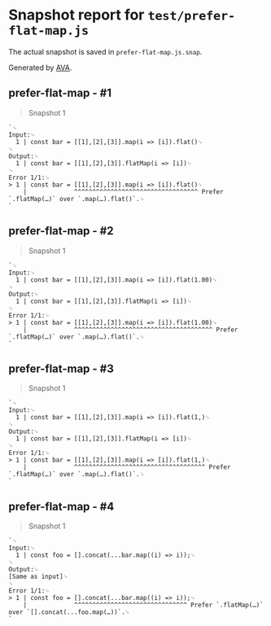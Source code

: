 # Snapshot report for `test/prefer-flat-map.js`

The actual snapshot is saved in `prefer-flat-map.js.snap`.

Generated by [AVA](https://avajs.dev).

## prefer-flat-map - #1

> Snapshot 1

    `␊
    Input:␊
      1 | const bar = [[1],[2],[3]].map(i => [i]).flat()␊
    ␊
    Output:␊
      1 | const bar = [[1],[2],[3]].flatMap(i => [i])␊
    ␊
    Error 1/1:␊
    > 1 | const bar = [[1],[2],[3]].map(i => [i]).flat()␊
        |             ^^^^^^^^^^^^^^^^^^^^^^^^^^^^^^^^^^ Prefer `.flatMap(…)` over `.map(…).flat()`.␊
    `

## prefer-flat-map - #2

> Snapshot 1

    `␊
    Input:␊
      1 | const bar = [[1],[2],[3]].map(i => [i]).flat(1.00)␊
    ␊
    Output:␊
      1 | const bar = [[1],[2],[3]].flatMap(i => [i])␊
    ␊
    Error 1/1:␊
    > 1 | const bar = [[1],[2],[3]].map(i => [i]).flat(1.00)␊
        |             ^^^^^^^^^^^^^^^^^^^^^^^^^^^^^^^^^^^^^^ Prefer `.flatMap(…)` over `.map(…).flat()`.␊
    `

## prefer-flat-map - #3

> Snapshot 1

    `␊
    Input:␊
      1 | const bar = [[1],[2],[3]].map(i => [i]).flat(1,)␊
    ␊
    Output:␊
      1 | const bar = [[1],[2],[3]].flatMap(i => [i])␊
    ␊
    Error 1/1:␊
    > 1 | const bar = [[1],[2],[3]].map(i => [i]).flat(1,)␊
        |             ^^^^^^^^^^^^^^^^^^^^^^^^^^^^^^^^^^^^ Prefer `.flatMap(…)` over `.map(…).flat()`.␊
    `

## prefer-flat-map - #4

> Snapshot 1

    `␊
    Input:␊
      1 | const foo = [].concat(...bar.map((i) => i));␊
    ␊
    Output:␊
    [Same as input]␊
    ␊
    Error 1/1:␊
    > 1 | const foo = [].concat(...bar.map((i) => i));␊
        |             ^^^^^^^^^^^^^^^^^^^^^^^^^^^^^^^ Prefer `.flatMap(…)` over `[].concat(...foo.map(…))`.␊
    `
